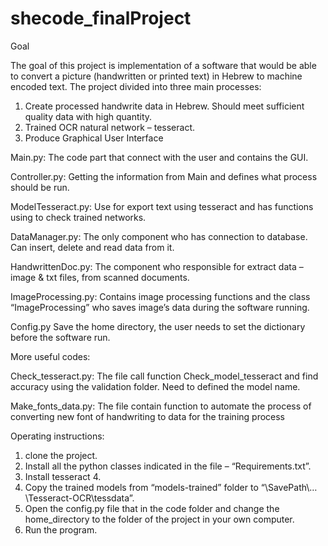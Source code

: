 # shecode_finalProject

Goal

The goal of this project is implementation of a software that would be able to convert a picture (handwritten or printed text) in Hebrew to machine encoded text. 
The project divided into three main processes:
1)	Create processed handwrite data in Hebrew. Should meet sufficient quality data with high quantity.
2)	Trained OCR natural network – tesseract.
3)	Produce Graphical User Interface 


Main.py:
The code part that connect with the user and contains the GUI.

Controller.py:
Getting the information from Main and defines what process should be run.

ModelTesseract.py:
Use for export text using tesseract and has functions using to check trained networks.

DataManager.py:
The only component who has connection to database. Can insert, delete and read data from it.

HandwrittenDoc.py:
The component who responsible for extract data – image & txt files, from scanned documents.

ImageProcessing.py:
Contains image processing functions and the class “ImageProcessing” who saves image’s data during the software running.

Config.py
Save the home directory, the user needs to set the dictionary before the software run.

More useful codes:

Check_tesseract.py:
The file call function Check_model_tesseract and find accuracy using the validation folder. Need to defined the model name.

Make_fonts_data.py:
The file contain function to automate the process of converting new font of handwriting to data for the training process

Operating instructions:
1)	clone the project.
2)	Install all the python classes indicated in the file – “Requirements.txt”.
3)	Install tesseract 4.
4)	Copy the trained models from “models-trained” folder to “\SavePath\…\Tesseract-OCR\tessdata”.
5)	Open the config.py file that in the code folder and change the home_directory to the folder of the project in your own computer.
6)	Run the program.
